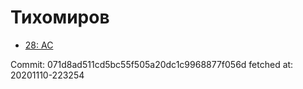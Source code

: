 # Тихомиров
- [28: AC](28.md)

Commit: 071d8ad511cd5bc55f505a20dc1c9968877f056d
 fetched at: 20201110-223254
